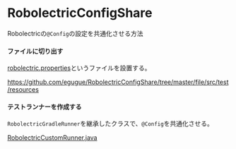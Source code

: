 # RobolectricConfigShare

Robolectricの`@Config`の設定を共通化させる方法

#### ファイルに切り出す 
[robolectric.properties](http://robolectric.org/configuring/)というファイルを設置する。

https://github.com/egugue/RobolectricConfigShare/tree/master/file/src/test/resources

#### テストランナーを作成する
`RobolectricGradleRunner`を継承したクラスで、`@Config`を共通化させる。

[RobolectricCustomRunner.java](https://github.com/egugue/RobolectricConfigShare/blob/master/runner/src/test/java/com/htoyama/robolectricconfigshare/RobolectricCustomRunner.java)
